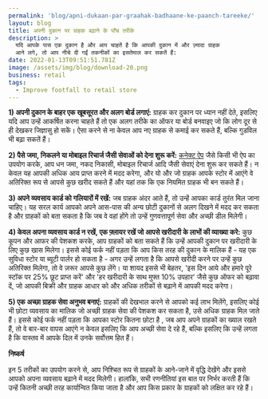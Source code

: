 ```yaml
---
permalink: 'blog/apni-dukaan-par-graahak-badhaane-ke-paanch-tareeke/'
layout: blog
title: अपनी दुकान पर ग्राहक बढ़ाने के पाँच तरीके
description: >
  यदि आपके पास एक दुकान है और आप चाहतें है कि आपकी दुकान में और ज़्यादा ग्राहक
  आने लगे, तो आप नीचे दी गईं तकनीकों का इसतेमाल कर सकतें हैं:
date: 2022-01-13T09:51:51.781Z
image: /assets/img/blog/download-20.png
business: retail
tags:
  - Improve footfall to retail store
---
```

**1) अपनी दुकान के बाहर एक खूबसूरत और अलग बोर्ड लगाएं:** ग्राहक कर दुकान पर ध्यान नहीं देते, इसलिए यदि आप उन्हें आकर्षित करना चाहते हैं तो एक अलग तरीके का ऑफर या बोर्ड बनवाइए जो कि लोग दूर से ही देखकर जिज्ञासु हो सकें। ऐसा करने से ना केवल आप नए ग्राहक से कमाई कर सकते हैं, बल्कि गुडविल भी बढ़ा सकतें हैं।

**2) पैसे जमा, निकलने या मोबाइल रिचार्ज जैसी सेवाओं को देना शुरू करें:** [कनेक्ट ऐप](https://play.google.com/store/apps/details?id=in.eko.connect) जैसे किसी भी ऐप का उपयोग करके, आप धन जमा, नकद निकासी, मोबाइल रिचार्ज आदि जैसी सेवाएं देना शुरू कर सकते हैं। न केवल यह आपकी अधिक आय प्राप्त करने में मदद करेगा, और यो और जो ग्राहक आपके स्टोर में आएंगे वे अतिरिक्त रूप से आपसे कुछ खरीद सकते हैं और यहां तक ​​कि एक नियमित ग्राहक भी बन सकते हैं।

**3) अपने व्यवसाय कार्ड को गलियारों में रखें:** जब ग्राहक अंदर आते हैं, तो उन्हें आपका कार्ड तुरंत मिल जाना चाहिए। यह सरल कार्य आपको अपने आस-पास की अन्य छोटी दुकानों से अलग दिखने में मदद कर सकता है और ग्राहकों को बता सकता है कि जब वे वहां होंगे तो उन्हें गुणवत्तापूर्ण सेवा और अच्छी डील मिलेगी।

**4) केवल अपना व्यवसाय कार्ड न रखें, एक फ़्लायर रखें जो आपसे खरीदारी के लाभों की व्याख्या करे:** कुछ कूपन और आफर की पेशकश करके, आप ग्राहकों को बता सकते हैं कि उन्हें आपकी दुकान पर खरीदारी के लिए कुछ खास मिलेगा। इससे कोई फर्क नहीं पड़ता कि आप किस तरह की दुकान के मालिक हैं - यह एक सुविधा स्टोर या ब्यूटी पार्लर हो सकता है - अगर उन्हें लगता है कि आपसे खरीदी करने पर उन्हें कुछ अतिरिक्त मिलेगा, तो वे ज़रूर आपसे कुछ लेंगे। या शायद इससे भी बेहतर, 'इस दिन आये और हमारे पूरे स्टॉक पर 25% छूट प्राप्त करें' और 'हर खरीदारी के साथ मुफ्त 10% उपहार' जैसे कुछ ऑफर को बढ़ावा दें, जो आपकी बिक्री और ग्राहक आधार को और अधिक तरीकों से बढ़ाने में आपकी मदद करेगा।

**5) एक अच्छा ग्राहक सेवा अनुभव बनाएं:** ग्राहकों की देखभाल करने से आपको कई लाभ मिलेंगे, इसलिए कोई भी छोटा व्यवसाय का मालिक जो अच्छी ग्राहक सेवा की पेशकश कर सकता है, उसे अधिक ग्राहक मिल जाते हैं। इससे कोई फर्क नहीं पड़ता कि आपका स्टोर कितना छोटा है , जब आप अपने ग्राहकों का ख्याल रखते हैं, तो वे बार-बार वापस आएंगे न केवल इसलिए कि आप अच्छी सेवा दे रहे हैं, बल्कि इसलिए कि उन्हें लगता है कि वास्तव में आपके दिल में उनके सर्वोत्तम हित हैं।

**निष्कर्ष**

इन 5 तरीकों का उपयोग करने से, आप निश्चित रूप से ग्राहकों के आने-जाने में वृद्धि देखेंगे और इससे आपको अपना व्यवसाय बढ़ाने में मदद मिलेगी। हालांकि, सभी रणनीतियां इस बात पर निर्भर करती हैं कि उन्हें कितनी अच्छी तरह कार्यान्वित किया जाता है और आप किस प्रकार के ग्राहकों को लक्षित कर रहे हैं।